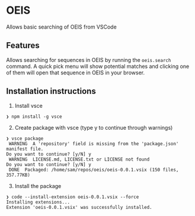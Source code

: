 # OEIS

Allows basic searching of OEIS from VSCode

## Features

Allows searching for sequences in OEIS by running the `oeis.search` command. A quick pick menu will show potential matches and clicking one of them will open that sequence in OEIS in your browser.

## Installation instructions

1. Install vsce
```
❯ npm install -g vsce
```

2. Create package with vsce (type y to continue through warnings)
```
❯ vsce package
 WARNING  A 'repository' field is missing from the 'package.json' manifest file.
Do you want to continue? [y/N] y
 WARNING  LICENSE.md, LICENSE.txt or LICENSE not found
Do you want to continue? [y/N] y
 DONE  Packaged: /home/sam/repos/oeis/oeis-0.0.1.vsix (150 files, 357.77KB)
```

3. Install the package
```
❯ code --install-extension oeis-0.0.1.vsix --force
Installing extensions...
Extension 'oeis-0.0.1.vsix' was successfully installed.
```